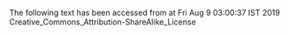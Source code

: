 The following text has been accessed from at Fri Aug 9 03:00:37 IST 2019
Creative_Commons_Attribution-ShareAlike_License
